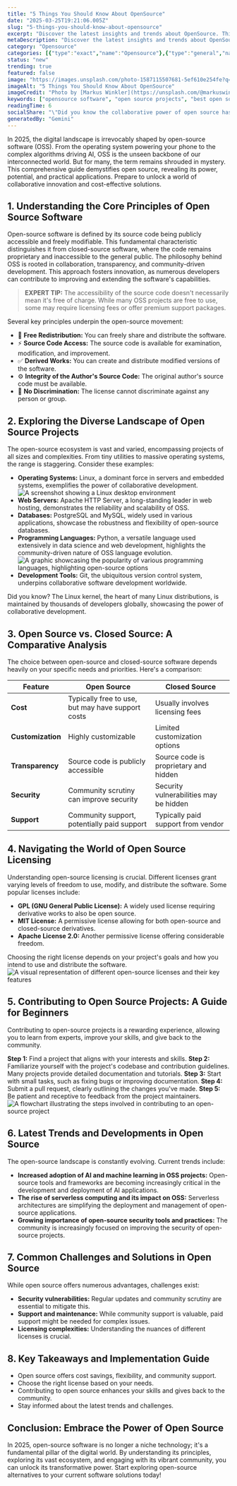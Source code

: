```yaml
---
title: "5 Things You Should Know About OpenSource"
date: "2025-03-25T19:21:06.005Z"
slug: "5-things-you-should-know-about-opensource"
excerpt: "Discover the latest insights and trends about OpenSource. This comprehensive guide covers everything you need to know about OpenSource in 2025."
metaDescription: "Discover the latest insights and trends about OpenSource. This comprehensive guide covers everything you need to know about OpenSource in 2025."
category: "Opensource"
categories: [{"type":"exact","name":"Opensource"},{"type":"general","name":"Software"},{"type":"medium","name":"Development Tools"},{"type":"specific","name":"Version Control"},{"type":"niche","name":"Git branching"}]
status: "new"
trending: true
featured: false
image: "https://images.unsplash.com/photo-1587115507681-5ef610e254fe?q=85&w=1200&fit=max&fm=webp&auto=compress"
imageAlt: "5 Things You Should Know About OpenSource"
imageCredit: "Photo by [Markus Winkler](https://unsplash.com/@markuswinkler) on Unsplash"
keywords: ["opensource software", "open source projects", "best open source software", "open source vs closed source", "open source licensing", "free open source software", "open source contribution guide", "open source alternatives to [specific software]", "how to choose open source software", "open source business model"]
readingTime: 6
socialShare: "\"Did you know the collaborative power of open source has led to innovations that impact every aspect of our digital lives?  It's not just about free software; it's about shared progress.\""
generatedBy: "Gemini"
---
```




In 2025, the digital landscape is irrevocably shaped by open-source software (OSS).  From the operating system powering your phone to the complex algorithms driving AI, OSS is the unseen backbone of our interconnected world. But for many, the term remains shrouded in mystery.  This comprehensive guide demystifies open source, revealing its power, potential, and practical applications.  Prepare to unlock a world of collaborative innovation and cost-effective solutions.

## 1. Understanding the Core Principles of Open Source Software

Open-source software is defined by its source code being publicly accessible and freely modifiable. This fundamental characteristic distinguishes it from closed-source software, where the code remains proprietary and inaccessible to the general public.  The philosophy behind OSS is rooted in collaboration, transparency, and community-driven development.  This approach fosters innovation, as numerous developers can contribute to improving and extending the software's capabilities.

> **EXPERT TIP:** The accessibility of the source code doesn't necessarily mean it's free of charge. While many OSS projects are free to use, some may require licensing fees or offer premium support packages.

Several key principles underpin the open-source movement:

* 🔑 **Free Redistribution:**  You can freely share and distribute the software.
* ⚡ **Source Code Access:** The source code is available for examination, modification, and improvement.
* ✅ **Derived Works:** You can create and distribute modified versions of the software.
* ⚙️ **Integrity of the Author's Source Code:**  The original author's source code must be available.
* 🤝 **No Discrimination:**  The license cannot discriminate against any person or group.

## 2. Exploring the Diverse Landscape of Open Source Projects

The open-source ecosystem is vast and varied, encompassing projects of all sizes and complexities. From tiny utilities to massive operating systems, the range is staggering.  Consider these examples:

* **Operating Systems:** Linux, a dominant force in servers and embedded systems, exemplifies the power of collaborative development. ![A screenshot showing a Linux desktop environment](https://images.unsplash.com/photo-1555949963-ff9fe0c870eb?q=85&w=1200&fit=max&fm=webp&auto=compress)
* **Web Servers:** Apache HTTP Server, a long-standing leader in web hosting, demonstrates the reliability and scalability of OSS.
* **Databases:** PostgreSQL and MySQL, widely used in various applications, showcase the robustness and flexibility of open-source databases.
* **Programming Languages:** Python, a versatile language used extensively in data science and web development, highlights the community-driven nature of OSS language evolution. ![A graphic showcasing the popularity of various programming languages, highlighting open-source options](https://images.unsplash.com/photo-1587115507681-5ef610e254fe?q=85&w=1200&fit=max&fm=webp&auto=compress)
* **Development Tools:** Git, the ubiquitous version control system, underpins collaborative software development worldwide.

Did you know? The Linux kernel, the heart of many Linux distributions, is maintained by thousands of developers globally, showcasing the power of collaborative development.

## 3. Open Source vs. Closed Source: A Comparative Analysis

The choice between open-source and closed-source software depends heavily on your specific needs and priorities.  Here's a comparison:

| Feature          | Open Source                               | Closed Source                             |
|-----------------|-------------------------------------------|------------------------------------------|
| **Cost**         | Typically free to use, but may have support costs | Usually involves licensing fees             |
| **Customization** | Highly customizable                        | Limited customization options              |
| **Transparency** | Source code is publicly accessible          | Source code is proprietary and hidden     |
| **Security**     | Community scrutiny can improve security   | Security vulnerabilities may be hidden     |
| **Support**      | Community support, potentially paid support | Typically paid support from vendor         |

## 4. Navigating the World of Open Source Licensing

Understanding open-source licensing is crucial.  Different licenses grant varying levels of freedom to use, modify, and distribute the software.  Some popular licenses include:

* **GPL (GNU General Public License):**  A widely used license requiring derivative works to also be open source.
* **MIT License:** A permissive license allowing for both open-source and closed-source derivatives.
* **Apache License 2.0:** Another permissive license offering considerable freedom.

Choosing the right license depends on your project's goals and how you intend to use and distribute the software. ![A visual representation of different open-source licenses and their key features](https://images.unsplash.com/photo-1487058792275-0ad4aaf24ca7?q=85&w=1200&fit=max&fm=webp&auto=compress)

## 5.  Contributing to Open Source Projects: A Guide for Beginners

Contributing to open-source projects is a rewarding experience, allowing you to learn from experts, improve your skills, and give back to the community.

**Step 1:** Find a project that aligns with your interests and skills.
**Step 2:** Familiarize yourself with the project's codebase and contribution guidelines.  Many projects provide detailed documentation and tutorials.
**Step 3:** Start with small tasks, such as fixing bugs or improving documentation.
**Step 4:** Submit a pull request, clearly outlining the changes you've made.
**Step 5:** Be patient and receptive to feedback from the project maintainers. ![A flowchart illustrating the steps involved in contributing to an open-source project](https://images.unsplash.com/photo-1526657782461-9fe13402a841?q=85&w=1200&fit=max&fm=webp&auto=compress)

## 6. Latest Trends and Developments in Open Source

The open-source landscape is constantly evolving.  Current trends include:

* **Increased adoption of AI and machine learning in OSS projects:**  Open-source tools and frameworks are becoming increasingly critical in the development and deployment of AI applications.
* **The rise of serverless computing and its impact on OSS:** Serverless architectures are simplifying the deployment and management of open-source applications.
* **Growing importance of open-source security tools and practices:** The community is increasingly focused on improving the security of open-source projects.

## 7. Common Challenges and Solutions in Open Source

While open source offers numerous advantages, challenges exist:

* **Security vulnerabilities:** Regular updates and community scrutiny are essential to mitigate this.
* **Support and maintenance:**  While community support is valuable, paid support might be needed for complex issues.
* **Licensing complexities:** Understanding the nuances of different licenses is crucial.

## 8. Key Takeaways and Implementation Guide

* Open source offers cost savings, flexibility, and community support.
* Choose the right license based on your needs.
* Contributing to open source enhances your skills and gives back to the community.
* Stay informed about the latest trends and challenges.

## Conclusion: Embrace the Power of Open Source

In 2025, open-source software is no longer a niche technology; it's a fundamental pillar of the digital world.  By understanding its principles, exploring its vast ecosystem, and engaging with its vibrant community, you can unlock its transformative power.  Start exploring open-source alternatives to your current software solutions today!


